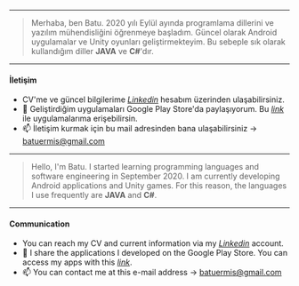 ___
> Merhaba, ben Batu. 2020 yılı Eylül ayında programlama dillerini ve yazılım mühendisliğini öğrenmeye başladım. Güncel olarak Android uygulamalar ve Unity oyunları geliştirmekteyim. Bu sebeple sık olarak kullandığım diller **JAVA** ve **C#**'dır.
___

#### İletişim

- CV'me ve güncel bilgilerime [*Linkedin*](https://www.linkedin.com/in/kanibatuermis/) hesabım üzerinden ulaşabilirsiniz.
- 📱 Geliştirdiğim uygulamaları Google Play Store'da paylaşıyorum. Bu [*link*](https://play.google.com/store/apps/dev?id=5447369805006879892) ile uygulamalarıma erişebilirsin.
- 📫 İletişim kurmak için bu mail adresinden bana ulaşabilirsiniz -> batuermis@gmail.com
___
> Hello, I'm Batu. I started learning programming languages and software engineering in September 2020. I am currently developing Android applications and Unity games. For this reason, the languages I use frequently are **JAVA** and **C#**.
---

#### Communication

- You can reach my CV and current information via my [*Linkedin*](https://www.linkedin.com/in/kanibatuermis/) account.
- 📱 I share the applications I developed on the Google Play Store. You can access my apps with this [*link*](https://play.google.com/store/apps/dev?id=5447369805006879892).
- 📫 You can contact me at this e-mail address -> batuermis@gmail.com
